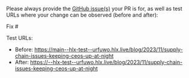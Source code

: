 Please always provide the [GitHub issue(s)](../issues) your PR is for, as well as test URLs where your change can be observed (before and after):

Fix #<gh-issue-id>

Test URLs:
- Before: https://main--hlx-test--urfuwo.hlx.live/blog/2023/11/supply-chain-issues-keeping-ceos-up-at-night
- After: https://--hlx-test--urfuwo.hlx.live/blog/2023/11/supply-chain-issues-keeping-ceos-up-at-night
